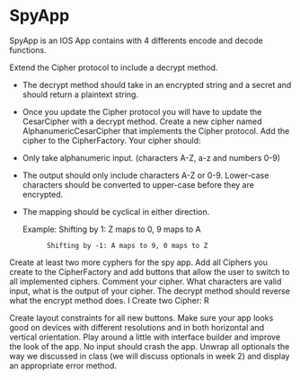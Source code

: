 # SpyApp

SpyApp is an IOS App contains with 4 differents encode and decode functions.

Extend the Cipher protocol to include a decrypt method.
 - The decrypt method should take in an encrypted string and a secret and should return a plaintext string.
 - Once you update the Cipher protocol you will have to update the CesarCipher with a decrypt method.
Create a new cipher named AlphanumericCesarCipher that implements the Cipher protocol. Add the cipher to the CipherFactory. Your cipher should:
 - Only take alphanumeric input. (characters A-Z, a-z and numbers 0-9)
 - The output should only include characters A-Z or 0-9. Lower-case characters should be converted to upper-case before they are encrypted.
 - The mapping should be cyclical in either direction.
    
    Example: Shifting by 1: Z maps to 0, 9 maps to A 
             
             Shifting by -1: A maps to 9, 0 maps to Z

Create at least two more cyphers for the spy app. Add all Ciphers you create to the CipherFactory and add buttons that allow the user to switch to all implemented ciphers.
 Comment your cipher. What characters are valid input, what is the output of your cipher.
 The decrypt method should reverse what the encrypt method does.
I Create two Cipher: R


Create layout constraints for all new buttons.
 Make sure your app looks good on devices with different resolutions and in both horizontal and vertical orientation.
 Play around a little with interface builder and improve the look of the app.
No input should crash the app. Unwrap all optionals the way we discussed in class (we will discuss optionals in week 2) and display an appropriate error method.
